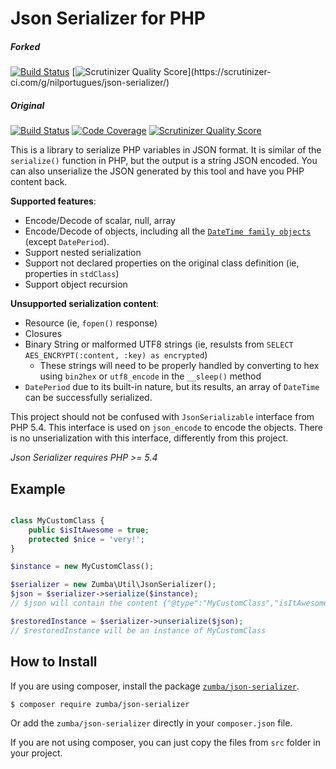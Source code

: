 # Json Serializer for PHP

##### Forked
[![Build Status](https://travis-ci.org/nilportugues/json-serializer.png)](https://travis-ci.org/zumba/json-serializer)
[![Scrutinizer Quality Score](https://scrutinizer-ci.com/g/nilportugues/json-serializer/badges/quality-score.png?)](https://scrutinizer-ci.com/g/nilportugues/json-serializer/)

##### Original
[![Build Status](https://travis-ci.org/zumba/json-serializer.png)](https://travis-ci.org/zumba/json-serializer)
[![Code Coverage](https://scrutinizer-ci.com/g/zumba/json-serializer/badges/coverage.png?s=56e61922c00f25b9afae3e97af853f3eb68d9c1a)](https://scrutinizer-ci.com/g/zumba/json-serializer/)
[![Scrutinizer Quality Score](https://scrutinizer-ci.com/g/zumba/json-serializer/badges/quality-score.png?s=16511f820e0c53cdcbbbc62b5de07d493ded1181)](https://scrutinizer-ci.com/g/zumba/json-serializer/)

This is a library to serialize PHP variables in JSON format. It is similar of the `serialize()` function in PHP,
but the output is a string JSON encoded. You can also unserialize the JSON generated by this tool and have you
PHP content back.

**Supported features**:
- Encode/Decode of scalar, null, array
- Encode/Decode of objects, including all the [`DateTime family objects`](http://php.net/manual/en/book.datetime.php)  (except `DatePeriod`).
- Support nested serialization
- Support not declared properties on the original class definition (ie, properties in `stdClass`)
- Support object recursion

**Unsupported serialization content**:
- Resource (ie, `fopen()` response)
- Closures
- Binary String or malformed UTF8 strings (ie, resulsts from `SELECT AES_ENCRYPT(:content, :key) as encrypted`)
	- These strings will need to be properly handled by converting to hex using `bin2hex` or `utf8_encode` in the `__sleep()` method
- `DatePeriod` due to its built-in nature, but its results, an array of `DateTime` can be successfully serialized.
 
This project should not be confused with `JsonSerializable` interface from PHP 5.4. This interface is used on
`json_encode` to encode the objects. There is no unserialization with this interface, differently from this project.

*Json Serializer requires PHP >= 5.4*

## Example

```php

class MyCustomClass {
	public $isItAwesome = true;
	protected $nice = 'very!';
}

$instance = new MyCustomClass();

$serializer = new Zumba\Util\JsonSerializer();
$json = $serializer->serialize($instance);
// $json will contain the content {"@type":"MyCustomClass","isItAwesome":true,"nice":"very!"}

$restoredInstance = $serializer->unserialize($json);
// $restoredInstance will be an instance of MyCustomClass
```

## How to Install

If you are using composer, install the package [`zumba/json-serializer`](https://packagist.org/packages/zumba/json-serializer).

```
$ composer require zumba/json-serializer
```

Or add the `zumba/json-serializer` directly in your `composer.json` file.

If you are not using composer, you can just copy the files from `src` folder in your project.
